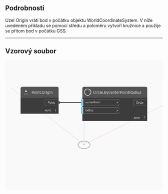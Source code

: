 ## Podrobnosti
Uzel Origin vrátí bod v počátku objektu WorldCoordinateSystem. V níže uvedeném příkladu se pomocí středu a poloměru vytvoří kružnice a použije se přitom bod v počátku GSS.
___
## Vzorový soubor

![Origin](./Autodesk.DesignScript.Geometry.Point.Origin_img.jpg)


